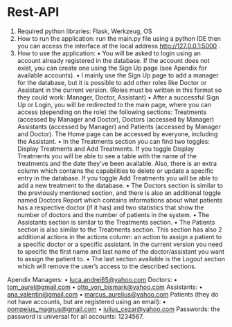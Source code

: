 # Rest-API
1.	Required python libraries: Flask, Werkzeug, OS
2.	How to run the application: run the main.py file using a python IDE then you can access the interface at the local address http://127.0.0.1:5000 .
3.	How to use the application:
•	You will be asked to login using an account already registered in the database. If the account does not exist, you can create one using the Sign Up page (see Apendix for available accounts).
•	I mainly use the Sign Up page to add a manager for the database, but it is possible to add other roles like Doctor or Assistant in the current version. (Roles must be written in this format so they could work: Manager, Doctor, Assistant)
•	After a successful Sign Up or Login, you will be redirected to the main page, where you can access (depending on the role) the following sections: Treatments (accessed by Manager and Doctor), Doctors (accessed by Manager) Assistants (accessed by Manager) and Patients (accessed by Manager and Doctor). The Home page can be accessed by everyone, including the Assistant.
•	In the Treatments section you can find two toggles: Display Treatments and Add Treatments. If you toggle Display Treatments you will be able to see a table with the name of the treatments and the date they’ve been available. Also, there is an extra column which contains the capabilities to delete or update a specific entry in the database. If you toggle Add Treatments you will be able to add a new treatment to the database.
•	The Doctors section is similar to the previously mentioned section, and there is also an additional toggle named Doctors Report which contains informations about what patients has a respective doctor (if it has) and two statistics that show the number of doctors and the number of patients in the system.
•	The Assistants section is similar to the Treatments section.
•	The Patients section is also similar to the Treatments section. This section has also 2 additional actions in the actions column: an action to assign a patient to a specific doctor or a specific assistant. In the current version you need to specific the first name and last name of the doctor/assistant you want to assign the patient to.
•	The last section available is the Logout section which will remove the user’s access to the described sections.

Apendix
Managers:
•	luca.andrei65@yahoo.com
Doctors:
•	tom_aurel@gmail.com 
•	otto_von_bismark@yahoo.com 
Assistants: 
•	ana_valentin@gmail.com 
•	marcus_aurelius@yahoo.com 
Patients (they do not have accounts, but are registered using an email):
•	pompeius_magnus@gmail.com 
•	iulius_cezar@yahoo.com 
Passwords: the password is universal for all accounts: 1234567.
